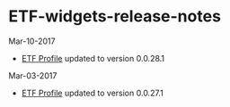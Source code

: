 # ETF-widgets-release-notes

Mar-10-2017
* [ETF Profile](https://github.com/appsngen/ETF-widgets-release-notes/blob/master/ETF%20Profile.md) updated to version 0.0.28.1

Mar-03-2017
* [ETF Profile](https://github.com/appsngen/ETF-widgets-release-notes/blob/master/ETF%20Profile.md) updated to version 0.0.27.1
